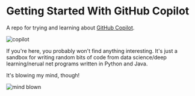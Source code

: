 # Getting Started With GitHub Copilot

A repo for trying and learning about [GitHub Copilot](https://github.com/features/copilot).

![copilot](https://seeklogo.com/images/G/github-copilot-logo-C25AFBDF08-seeklogo.com.png)

If you're here, you probably won't find anything interesting. It's just a sandbox for writing random bits of code from data science/deep learning/nerual net programs written in Python and Java.

It's blowing my mind, though!

![mind blown](https://media.giphy.com/media/lXu72d4iKwqek/giphy.gif)

